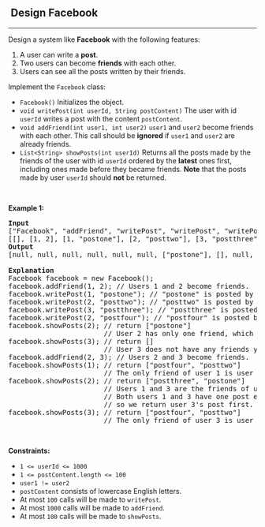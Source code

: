 <h2>  Design Facebook</h2><hr><div><p>Design a system like <strong>Facebook</strong> with the following features:</p>

<ol>
	<li>A user can write a <strong>post</strong>.</li>
	<li>Two users can become <strong>friends</strong> with each other.</li>
	<li>Users can see all the posts written by their friends.</li>
</ol>

<p>Implement the <code>Facebook</code> class:</p>

<ul>
	<li><code>Facebook()</code> Initializes the object.</li>
	<li><code>void writePost(int userId, String postContent)</code> The user with id <code>userId</code> writes a post with the content <code>postContent</code>.</li>
	<li><code>void addFriend(int user1, int user2)</code> <code>user1</code> and <code>user2</code> become friends with each other. This call should be <strong>ignored</strong> if <code>user1</code> and <code>user2</code> are already friends.</li>
	<li><code>List&lt;String&gt; showPosts(int userId)</code> Returns all the posts made by the friends of the user with id <code>userId</code> ordered by the <strong>latest</strong> ones first, including ones made before they became friends. <strong>Note</strong> that the posts made by user <code>userId</code> should <strong>not</strong> be returned.</li>
</ul>

<p>&nbsp;</p>
<p><strong class="example">Example 1:</strong></p>

<pre><strong>Input</strong>
["Facebook", "addFriend", "writePost", "writePost", "writePost", "writePost", "showPosts", "showPosts", "addFriend", "showPosts", "showPosts", "showPosts"]
[[], [1, 2], [1, "postone"], [2, "posttwo"], [3, "postthree"], [2, "postfour"], [2], [3], [2, 3], [1], [2], [3]]
<strong>Output</strong>
[null, null, null, null, null, null, ["postone"], [], null, ["postfour", "posttwo"], ["postthree", "postone"], ["postfour", "posttwo"]]

<strong>Explanation</strong>
Facebook facebook = new Facebook();
facebook.addFriend(1, 2); // Users 1 and 2 become friends.
facebook.writePost(1, "postone"); // "postone" is posted by user 1.
facebook.writePost(2, "posttwo"); // "posttwo" is posted by user 2.
facebook.writePost(3, "postthree"); // "postthree" is posted by user 3.
facebook.writePost(2, "postfour"); // "postfour" is posted by user 2.
facebook.showPosts(2); // return ["postone"]
                       // User 2 has only one friend, which is user 1 who has posted one time so far.
facebook.showPosts(3); // return []
                       // User 3 does not have any friends yet, so we return [].
facebook.addFriend(2, 3); // Users 2 and 3 become friends.
facebook.showPosts(1); // return ["postfour", "posttwo"]
                       // The only friend of user 1 is user 2 who has two posts, so we return them.
facebook.showPosts(2); // return ["postthree", "postone"]
                       // Users 1 and 3 are the friends of user 2.
                       // Both users 1 and 3 have one post each, but user 3 posted last,
                       // so we return user 3's post first.
facebook.showPosts(3); // return ["postfour", "posttwo"]
                       // The only friend of user 3 is user 2 who has two posts.
</pre>

<p>&nbsp;</p>
<p><strong>Constraints:</strong></p>

<ul>
	<li><code>1 &lt;= userId &lt;= 1000</code></li>
	<li><code>1 &lt;= postContent.length &lt;= 100</code></li>
	<li><code>user1 != user2</code></li>
	<li><code>postContent</code> consists of lowercase English letters.</li>
	<li>At most <code>100</code> calls will be made to <code>writePost</code>.</li>
	<li>At most <code>1000</code> calls will be made to <code>addFriend</code>.</li>
	<li>At most <code>100</code> calls will be made to <code>showPosts</code>.</li>
</ul>
</div>
